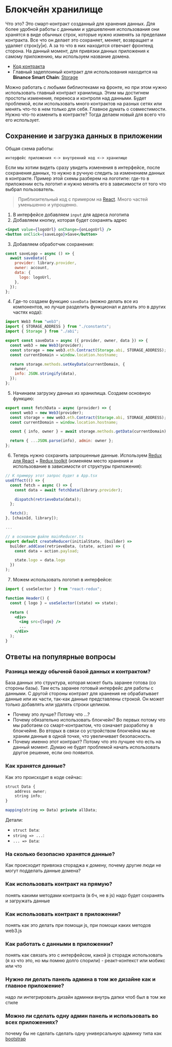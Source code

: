 # Блокчейн хранилище

Что это? Это смарт-контракт созданный для хранения данных. Для более удобной работы с данными и удешевления использования они хранятся в виде обычных строк, которые нужно изменять за пределами контракта. Все что он делает это сохраняет, меняет, возвращает и удаляет строк(у|и). А за то что в них находится отвечает фронтенд сторона. На данный момент, для привязки данных приложения к самому приложению, мы используем название домена.

- [Код контракта](https://github.com/NotEternal/contracts/blob/main/contracts/Storage.sol)
- Главный задеплоиный контракт для использования находится на **Binance Smart Chain**: [Storage](https://bscscan.com/address/0xa7472f384339d37efe505a1a71619212495a973a#code=)

Можно работать с любыми библиотеками на фронте, но при этом нужно использовать главный контракт хранилища. Этим мы достигнем простоты изменения, переноса и контроля над данными. Будет проблемой, если использовать много контрактов на разных сетях или менять что-то в нем только для себя. Главное думать о совместимости. Нужно что-то изменить в контракте? Тогда делаем новый для всего что его использует.

## Сохранение и загрузка данных в приложении

Общая схема работы:

```
интерфейс приложения <-> внутренний код <-> хранилище
```

Если мы хотим видеть сразу увидеть изменения в интерфейсе, после сохранения данных, то нужно в ручную следить за изменением данных в контракте. Пример этой схемы разберем на логотипе: где-то в приложении есть логотип и нужно менять его в зависимости от того что выбрал пользователь.

> Приблизительный код с примером на [React](https://reactjs.org/). Много частей уменьшенно и упрощенно.

1. В интерфейсе добавляем `input` для адреса логотипа
2. Добавляем кнопку, которая будет сохранять адрес

```jsx
<input value={logoUrl} onChange={onLogoUrl} />
<button onClick={saveLogo}>Save</button>
```

3. Добавляем обработчик сохранения:

```js
const saveLogo = async () => {
  await saveData({
    provider: library.provider,
    owner: account,
    data: {
      logo: logoUrl,
    },
  });
};
```

4. Где-то создаем функцию `saveData` (можно делать все из компонентов, но лучше разделить функционал и делать это в других частях кода):

```js
import Web3 from "web3";
import { STORAGE_ADDRESS } from "./constants";
import { Storage } from "./abi";

export const saveData = async ({ provider, owner, data }) => {
  const web3 = new Web3(provider);
  const storage = new web3.eth.Contract(Storage.abi, STORAGE_ADDRESS);
  const currentDomain = window.location.hostname;

  return storage.methods.setKeyData(currentDomain, {
    owner,
    info: JSON.stringify(data),
  });
};
```

5. Начинаем загрузку данных из хранилища. Cоздаем основную функцию:

```js
export const fetchData = async (provider) => {
  const web3 = new Web3(provider);
  const storage = new web3.eth.Contract(Storage.abi, STORAGE_ADDRESS);
  const currentDomain = window.location.hostname;

  const { info, owner } = await storage.methods.getData(currentDomain).call();

  return { ...JSON.parse(info), admin: owner };
};
```

6. Теперь нужно сохранить запрошенные данные. Используем [Redux для React](https://react-redux.js.org/) + [Redux toolkit](https://redux-toolkit.js.org/) (изменяем место хранения и использование в зависимости от структуры приложения):

```js
// К примеру этот запрос будет в App.tsx
useEffect(() => {
  const fetch = async () => {
    const data = await fetchData(library.provider);

    dispatch(retrieveData(data));
  };

  fetch();
}, [chainId, library]);

...

// в основном файле mainReducer.ts
export default createReducer(initialState, (builder) =>
  builder.addCase(retrieveData, (state, action) => {
    const data = action.payload;

    state.logo = data.logo
  })
);
```

7. Можем использовать логотип в интерфейсе:

```jsx
import { useSelector } from "react-redux";

function Header() {
  const { logo } = useSelector((state) => state);

  return (
    <div>
      <img src={logo} />
      ...
    </div>
  );
}
```

## Ответы на популярные вопросы

### Разница между обычной базой данных и контрактом?

База данных это структура, которая может быть заранее готова (со стороны базы). Там есть заранее готовый интерфейс для работы с данными. С другой стороны контракт для хранения не обрабатывает данные или их части, так-как данные представлены строкой. Он может только добавлять или удалять строки целиком.

- Почему это лучше? Потому что ...?
- Почему обязательно использовать блокчейн? Во первых потому что мы работаем со смарт-контрактом, что означает разработку в блокчейне. Во вторых в связи со устройством блокчейна мы не храним данные в одной точке, что увеличивает безопасность.
- Почему именно этот контракт? Потому что это лучшее что есть на данный момент. Думаю не будет проблемой начать использовать другое решение, если оно появится.

### Как хранятся данные?

Как это происходит в коде сейчас:

```js
struct Data {
    address owner;
    string info;
}

mapping(string => Data) private allData;
```

Детали:

- `struct Data`:
- `string => ...`:
- `... => Data`:

### На сколько безопасно хранятся данные?

Как происходит привязка стораджа к домену, почему другие люди не могут подделать данные домена?

### Как использовать контракт на прямую?

понять какими методами контракта (в бч, не в js) надо будет сохранять и загружать данные

### Как использовать контракт в приложении?

понять как это делать при помощи js, при помощи каких методов web3.js

### Как работать с данными в приложении?

понять как связать это c интерфейсом, какой js сторадж использовать (я хз что это, но мы помню долго спорили) - реакт-контекст или мобикс или что

### Нужно ли делать панель админа в том же дизайне как и главное приложение?

надо ли интегрировать дизайн админки внутрь дапки чтоб был в том же стиле

### Можно ли сделать одну админ панель и использовать во всех приложениях?

почему бы не сделать сделать одну универсальную админку типа как [bootstrap](https://themes.getbootstrap.com/product/hyper-responsive-admin-dashboard-template/)
